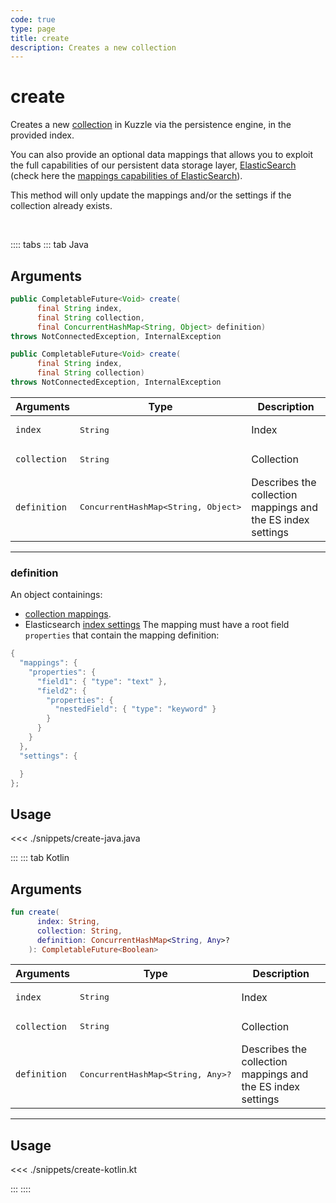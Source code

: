 ```yaml
---
code: true
type: page
title: create
description: Creates a new collection
---
```


# create

Creates a new [collection](/core/2/guides/essentials/store-access-data) in Kuzzle via the persistence engine, in the provided index.

You can also provide an optional data mappings that allows you to exploit the full capabilities of our
persistent data storage layer, [ElasticSearch](https://www.elastic.co/elastic-stack) (check here the [mappings capabilities of ElasticSearch](https://www.elastic.co/guide/en/elasticsearch/reference/7.4/mapping.html)).

This method will only update the mappings and/or the settings if the collection already exists.

<br/>

:::: tabs
::: tab Java

## Arguments

```java
public CompletableFuture<Void> create(
      final String index,
      final String collection,
      final ConcurrentHashMap<String, Object> definition)
throws NotConnectedException, InternalException

public CompletableFuture<Void> create(
      final String index,
      final String collection)
throws NotConnectedException, InternalException
```

| Arguments          | Type                                         | Description                       |
| ------------------ | -------------------------------------------- | --------------------------------- |
| `index`            | <pre>String</pre>                            | Index                             |
| `collection`       | <pre>String</pre>                            | Collection                        |
| `definition`          | <pre>ConcurrentHashMap<String, Object></pre> | Describes the collection mappings and the ES index settings |

---

### definition

An object containings:
 - [collection mappings](/core/2/guides/essentials/database-mappings).
 - Elasticsearch [index settings](https://www.elastic.co/guide/en/elasticsearch/reference/7.5/index-modules.html#index-modules-settings)
The mapping must have a root field `properties` that contain the mapping definition:

```java
{
  "mappings": {
    "properties": {
      "field1": { "type": "text" },
      "field2": {
        "properties": {
          "nestedField": { "type": "keyword" }
        }
      }
    }    
  },
  "settings": {

  }
};
```

## Usage

<<< ./snippets/create-java.java

:::
::: tab Kotlin

## Arguments

```kotlin
fun create(
      index: String,
      collection: String,
      definition: ConcurrentHashMap<String, Any>?
    ): CompletableFuture<Boolean>
```
| Arguments          | Type                                         | Description                       |
| ------------------ | -------------------------------------------- | --------------------------------- |
| `index`            | <pre>String</pre>                            | Index                             |
| `collection`       | <pre>String</pre>                            | Collection                        |
| `definition`       | <pre>ConcurrentHashMap<String, Any>?</pre>   | Describes the collection mappings and the ES index settings |

---

## Usage

<<< ./snippets/create-kotlin.kt

:::
::::
